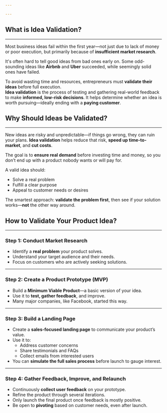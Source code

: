 ```yaml
---

---
```

## What is Idea Validation?
---
Most business ideas fail within the first year—not just due to lack of money or poor execution, but primarily because of **insufficient market research**.

It's often hard to tell good ideas from bad ones early on. Some odd-sounding ideas like **Airbnb** and **Uber** succeeded, while seemingly solid ones have failed.

To avoid wasting time and resources, entrepreneurs must **validate their ideas** before full execution.  
**Idea validation** is the process of testing and gathering real-world feedback to make **informed, low-risk decisions**. It helps determine whether an idea is worth pursuing—ideally ending with a **paying customer**.

## Why Should Ideas be Validated?
---
New ideas are risky and unpredictable—if things go wrong, they can ruin your plans. **Idea validation** helps reduce that risk, **speed up time-to-market**, and **cut costs**.

The goal is to **ensure real demand** before investing time and money, so you don’t end up with a product nobody wants or will pay for.

A valid idea should:
- Solve a real problem
- Fulfill a clear purpose
- Appeal to customer needs or desires

The smartest approach: **validate the problem first**, then see if your solution works—**not** the other way around.

## How to Validate Your Product Idea?
---
### **Step 1: Conduct Market Research**
- Identify a **real problem** your product solves.
- Understand your target audience and their needs.
- Focus on customers who are actively seeking solutions.
---
### **Step 2: Create a Product Prototype (MVP)**
- Build a **Minimum Viable Product**—a basic version of your idea.
- Use it to **test, gather feedback**, and improve.
- Many major companies, like Facebook, started this way.
---
### **Step 3: Build a Landing Page**
- Create a **sales-focused landing page** to communicate your product’s value.
- Use it to:
    - Address customer concerns
    - Share testimonials and FAQs
    - Collect emails from interested users
- You can **simulate the full sales process** before launch to gauge interest.
---
### **Step 4: Gather Feedback, Improve, and Relaunch**
- Continuously **collect user feedback** on your prototype.
- Refine the product through several iterations.
- Only launch the final product once feedback is mostly positive.
- Be open to **pivoting** based on customer needs, even after launch.